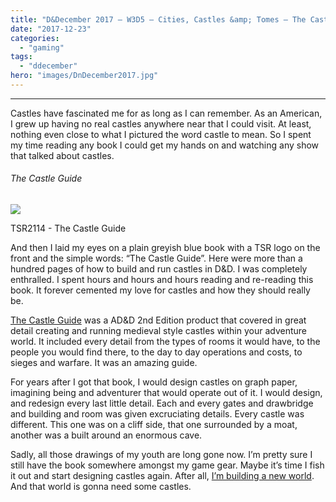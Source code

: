 ```yaml
---
title: "D&December 2017 – W3D5 – Cities, Castles &amp; Tomes – The Castle Guide"
date: "2017-12-23"
categories: 
  - "gaming"
tags: 
  - "ddecember"
hero: "images/DnDecember2017.jpg"
---
```


* * *

Castles have fascinated me for as long as I can remember. As an American, I grew up having no real castles anywhere near that I could visit. At least, nothing even close to what I pictured the word castle to mean. So I spent my time reading any book I could get my hands on and watching any show that talked about castles.

###### The Castle Guide

![](images/DMGR2_TSR2114_The_Castle_Guide.jpg)

TSR2114 - The Castle Guide

And then I laid my eyes on a plain greyish blue book with a TSR logo on the front and the simple words: “The Castle Guide”. Here were more than a hundred pages of how to build and run castles in D&D. I was completely enthralled. I spent hours and hours and hours reading and re-reading this book. It forever cemented my love for castles and how they should really be.

[The Castle Guide](http://www.drivethrurpg.com/product/112913/DMGR2-The-Castle-Guide-2e) was a AD&D 2nd Edition product that covered in great detail creating and running medieval style castles within your adventure world. It included every detail from the types of rooms it would have, to the people you would find there, to the day to day operations and costs, to sieges and warfare. It was an amazing guide.

For years after I got that book, I would design castles on graph paper, imagining being and adventurer that would operate out of it. I would design, and redesign every last little detail. Each and every gates and drawbridge and building and room was given excruciating details. Every castle was different. This one was on a cliff side, that one surrounded by a moat, another was a built around an enormous cave.

Sadly, all those drawings of my youth are long gone now. I’m pretty sure I still have the book somewhere amongst my game gear. Maybe it’s time I fish it out and start designing castles again. After all, [I’m building a new world](https://www.worldanvil.com/w/aeleon-delban). And that world is gonna need some castles.

